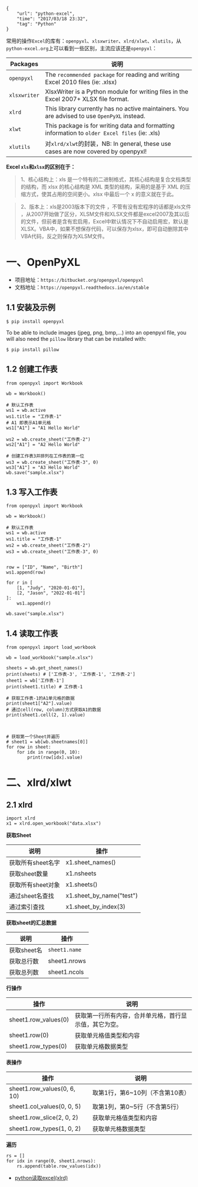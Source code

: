 ```
{
    "url": "python-excel",
    "time": "2017/03/18 23:32",
    "tag": "Python"
}
```

常用的操作`Excel`的库有：`openpyxl`、`xlsxwriter`、`xlrd/xlwt`、`xlutils`，从`python-excel.org`上可以看到一些区别，主流应该还是`openpyxl`：


Packages|说明
---|---
`openpyxl`|The `recommended package` for reading and writing Excel 2010 files (ie: .xlsx)
`xlsxwriter`|XlsxWriter is a Python module for writing files in the Excel 2007+ XLSX file format.
`xlrd`|This library currently has no active maintainers. You are advised to use `OpenPyXL` instead. 
`xlwt`|This package is for writing data and formatting information to `older Excel files` (ie: .xls)
`xlutils`|对`xlrd/xlwt`的封装，NB: In general, these use cases are now covered by openpyxl!

**Excel `xls`和`xlsx`的区别在于：**

> 1、核心结构上：xls 是一个特有的二进制格式，其核心结构是复合文档类型的结构，而 xlsx 的核心结构是 XML 类型的结构，采用的是基于 XML 的压缩方式，使其占用的空间更小。xlsx 中最后一个 x 的意义就在于此。

> 2、版本上：xls是2003版本下的文件 ，不管有没有宏程序的话都是xls文件 ，从2007开始做了区分，XLSM文件和XLSX文件都是excel2007及其以后的文件，但前者是含有宏启用，Excel中默认情况下不自动启用宏，默认是XLSX。VBA中，如果不想保存代码，可以保存为xlsx，即可自动删除其中VBA代码，反之则保存为XLSM文件。

# 一、OpenPyXL

- 项目地址：`https://bitbucket.org/openpyxl/openpyxl`
- 文档地址：`https://openpyxl.readthedocs.io/en/stable`

## 1.1 安装及示例
```
$ pip install openpyxl
```

To be able to include images (jpeg, png, bmp,…) into an openpyxl file, you will also need the `pillow` library that can be installed with:

```
$ pip install pillow
```

## 1.2 创建工作表

```
from openpyxl import Workbook

wb = Workbook()

# 默认工作表
ws1 = wb.active
ws1.title = "工作表-1"
# A1 即表示A1单元格
ws1["A1"] = "A1 Hello World"

ws2 = wb.create_sheet("工作表-2")
ws2["A1"] = "A2 Hello World"

# 创建工作表3并排列在工作表的第一位
ws3 = wb.create_sheet("工作表-3", 0)
ws3["A1"] = "A3 Hello World"
wb.save("sample.xlsx")
```

## 1.3 写入工作表

```
from openpyxl import Workbook

wb = Workbook()

# 默认工作表
ws1 = wb.active
ws1.title = "工作表-1"
ws2 = wb.create_sheet("工作表-2")
ws3 = wb.create_sheet("工作表-3", 0)


row = ["ID", "Name", "Birth"]
ws1.append(row)

for r in [
    [1, "Judy", "2020-01-01"],
    [2, "Jason", "2022-01-01"]
]:
    ws1.append(r)

wb.save("sample.xlsx")
```

## 1.4 读取工作表

```
from openpyxl import load_workbook

wb = load_workbook("sample.xlsx")

sheets = wb.get_sheet_names()
print(sheets) # ['工作表-3', '工作表-1', '工作表-2']
sheet1 = wb['工作表-1']
print(sheet1.title) # 工作表-1

# 获取工作表-1的A1单元格的数据
print(sheet1["A2"].value)
# 通过cell(row, column)方式获取A1的数据
print(sheet1.cell(2, 1).value)



# 获取第一个Sheet并遍历
# sheet1 = wb[wb.sheetnames[0]]
for row in sheet:
    for idx in range(0, 10):
        print(row[idx].value)
```

# 二、xlrd/xlwt

## 2.1 xlrd

```
import xlrd
x1 = xlrd.open_workbook("data.xlsx")
```

**获取Sheet**

说明|操作
---|---
获取所有sheet名字|x1.sheet_names()
获取sheet数量|x1.nsheets
获取所有sheet对象|x1.sheets()
通过sheet名查找|x1.sheet_by_name("test")
通过索引查找|x1.sheet_by_index(3)

**获取sheet的汇总数据**

说明|操作
---|---
获取sheet名|`sheet1.name`
获取总行数|sheet1.nrows
获取总列数|sheet1.ncols

**行操作**

操作|说明
---|---
sheet1.row_values(0)|获取第一行所有内容，合并单元格，首行显示值，其它为空。
sheet1.row(0)|获取单元格值类型和内容
sheet1.row_types(0)|获取单元格数据类型

**表操作**

操作|说明
---|---
sheet1.row_values(0, 6, 10)|取第1行，第6~10列（不含第10表）
sheet1.col_values(0, 0, 5)|取第1列，第0~5行（不含第5行）
sheet1.row_slice(2, 0, 2)|获取单元格值类型和内容
sheet1.row_types(1, 0, 2)|获取单元格数据类型

**遍历**

```
rs = []
for idx in range(0, sheet1.nrows):
    rs.append(table.row_values(idx))
```


- [python读取excel(xlrd)](https://www.cnblogs.com/zhang-jun-jie/p/9273721.html)